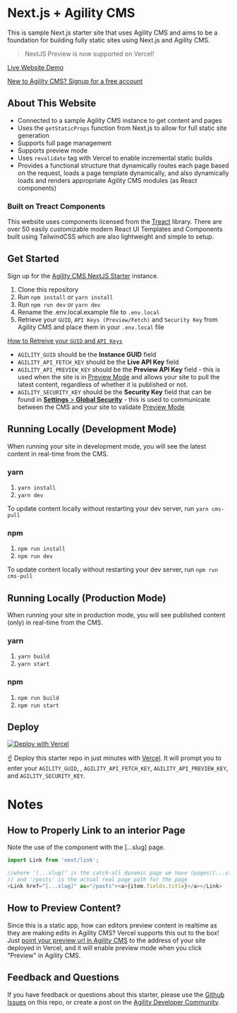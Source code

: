 # Next.js + Agility CMS
This is sample Next.js starter site that uses Agility CMS and aims to be a foundation for building fully static sites using Next.js and Agility CMS.

> NextJS Preview is now supported on Vercel!

[Live Website Demo](https://agilitycms-nextjs-starter-2020.vercel.app)

[New to Agility CMS? Signup for a free account](https://agilitycms.com/free)


## About This Website
- Connected to a sample Agility CMS instance to get content and pages
- Uses the `getStaticProps` function from Next.js to allow for full static site generation
- Supports full page management
- Supports preview mode
- Uses `revalidate` tag with Vercel to enable incremental static builds
- Provides a functional structure that dynamically routes each page based on the request, loads a page template dynamically, and also dynamically loads and renders appropriate Agility CMS modules (as React components)

### Built on Treact Components

This website uses components licensed from the [Treact](https://treact.owaiskhan.me) library. There are over 50 easily customizable modern React UI Templates and Components built using TailwindCSS which are also lightweight and simple to setup.

## Get Started
Sign up for the [Agility CMS NextJS Starter](https://account.agilitycms.com/sign-up?product=agility-free) instance.

1. Clone this repository
2. Run `npm install` or `yarn install`
3. Run `npm run dev` or `yarn dev`
4. Rename the .env.local.example file to `.env.local`
5. Retrieve your `GUID`, `API Keys (Preview/Fetch)` and `Security Key` from Agility CMS and place them in your `.env.local` file

[How to Retreive your `GUID` and `API Keys`](https://help.agilitycms.com/hc/en-us/articles/360031919212-Retrieving-your-API-Key-s-Guid-and-API-URL-)

- `AGILITY_GUID` should be the **Instance GUID** field
- `AGILITY_API_FETCH_KEY` should be the **Live API Key** field
- `AGILITY_API_PREVIEW_KEY` should be the **Preview API Key** field - this is used when the site is in [Preview Mode](https://nextjs.org/docs/advanced-features/preview-mode) and allows your site to pull the latest content, regardless of whether it is published or not.
- `AGILITY_SECURITY_KEY` should be the **Security Key** field that can be found in [**Settings** > **Global Security**](https://help.agilitycms.com/hc/en-us/articles/360029220591-How-to-Retrieve-an-Instance-s-Security-Key) - this is used to communicate between the CMS and your site to validate [Preview Mode](https://nextjs.org/docs/advanced-features/preview-mode)

## Running Locally (Development Mode)
When running your site in development mode, you will see the latest content in real-time from the CMS.
### yarn
1. `yarn install`
2. `yarn dev`

To update content locally without restarting your dev server, run `yarn cms-pull`

### npm
1. `npm run install`
2. `npm run dev`

To update content locally without restarting your dev server, run `npm run cms-pull`


## Running Locally (Production Mode)
When running your site in production mode, you will see published content (only) in real-time from the CMS.

### yarn
1. `yarn build`
2. `yarn start`

### npm
1. `npm run build`
2. `npm run start`

## Deploy
[![Deploy with Vercel](https://vercel.com/button)](https://vercel.com/import/git?c=1&amp;s=https://github.com/agility/agilitycms-nextjs-starter-2020&amp;env=AGILITY_GUID,AGILITY_API_FETCH_KEY,AGILITY_API_PREVIEW_KEY,AGILITY_SECURITY_KEY&amp;envDescription=API%20Keys%20required%20by%20Agility%20CMS&amp;)

☝️ Deploy this starter repo in just minutes with [Vercel](https://vercel.com/). It will prompt you to enter your `AGILITY_GUID`, , `AGILITY_API_FETCH_KEY`, `AGILITY_API_PREVIEW_KEY`, and `AGILITY_SECURITY_KEY`.

# Notes
## How to Properly Link to an interior Page
Note the use of the <Link> component with the [...slug] page.

``` javascript
import Link from 'next/link';

//where '[...slug]' is the catch-all dynamic page we have (pages/[...slug].js)
// and '/posts' is the actual real page path for the page
<Link href="[...slug]" as="/posts"><a>{item.fields.title}</a></Link>
```

## How to Preview Content?
Since this is a static app, how can editors preview content in realtime as they are making edits in Agility CMS? Vercel supports this out to the box! Just [point your preview url in Agility CMS](https://help.agilitycms.com/hc/en-us/articles/360003855612-Adding-a-Domain-Configuration-for-a-Web-Server) to the address of your site deployed in Vercel, and it will enable preview mode when you click "Preview" in Agility CMS.

## Feedback and Questions

If you have feedback or questions about this starter, please use the [Github Issues](https://github.com/agility/agilitycms-nextjs-starter-2020/issues)  on this repo, or create a post on the [Agility Developer Community](https://help.agilitycms.com/hc/en-us/community/topics).



